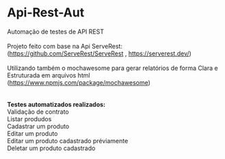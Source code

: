 # Api-Rest-Aut
Automação de testes de API REST 
<br />
<br />
Projeto feito com base na Api ServeRest:
<br /> (https://github.com/ServeRest/ServeRest , https://serverest.dev/)
<br />
<br />
Utilizando também o mochawesome para gerar relatórios de forma Clara e Estruturada em arquivos html
<br /> (https://www.npmjs.com/package/mochawesome)
<br />
<br />
<br />
**Testes automatizados realizados:** <br /> Validação de contrato <br /> Listar produdos <br /> Cadastrar um produto <br /> Editar um produto <br /> Editar um produto cadastrado préviamente <br />  Deletar um produto cadastrado
